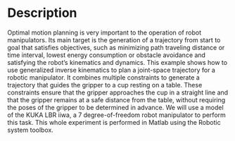 # Description
Optimal motion planning is very important to the operation of robot manipulators. Its main target is the generation of a trajectory from start to goal that satisfies objectives, such as minimizing path traveling distance or time interval, lowest energy consumption or obstacle avoidance and satisfying the robot’s kinematics and dynamics. This example shows how to use generalized inverse kinematics to plan a joint-space trajectory for a robotic manipulator. It combines multiple constraints to generate a trajectory that guides the gripper to a cup resting on a table. These constraints ensure that the gripper approaches the cup in a straight line and that the gripper remains at a safe distance from the table, without requiring the poses of the gripper to be determined in advance. We will use a model of the KUKA LBR iiwa, a 7 degree-of-freedom robot manipulator to perform this task. This whole experiment is performed in Matlab using the Robotic system toolbox.
